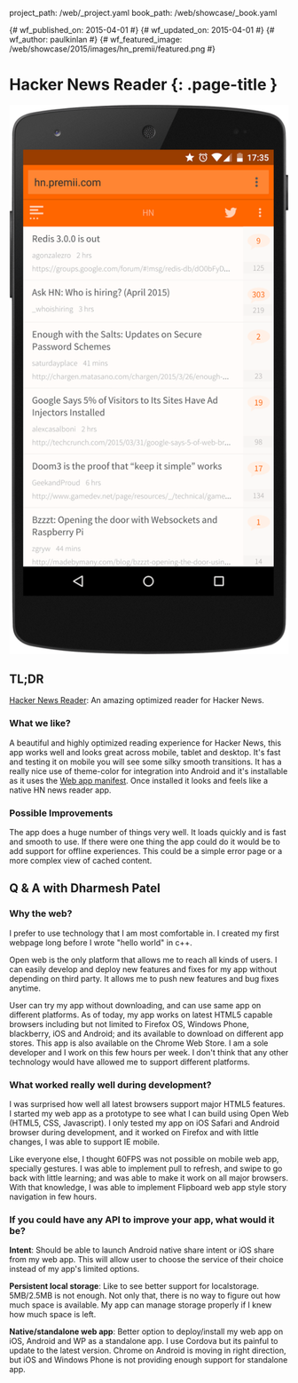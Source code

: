 project_path: /web/_project.yaml
book_path: /web/showcase/_book.yaml

{# wf_published_on: 2015-04-01 #}
{# wf_updated_on: 2015-04-01 #}
{# wf_author: paulkinlan #}
{# wf_featured_image: /web/showcase/2015/images/hn_premii/featured.png #}

# Hacker News Reader {: .page-title }

<img src="images/hn_premii/screenshot.png" class="attempt-right">

## TL;DR

[Hacker News Reader](http://hn.premii.com/): An amazing optimized reader
for Hacker News.

### What we like?

A beautiful and highly optimized reading experience for Hacker News, this
app works well and looks great across mobile, tablet and desktop. It's fast
and testing it on mobile you will see some silky smooth transitions. It has
a really nice use of theme-color for integration into Android and it's
installable as it uses the 
[Web app manifest](/web/fundamentals/engage-and-retain/simplified-app-installs).
Once installed it looks and feels like a native HN news reader app.

### Possible Improvements

The app does a huge number of things very well. It loads quickly and is fast
and smooth to use. If there were one thing the app could do it would be to add
support for offline experiences. This could be a simple error page or a more
complex view of cached content.

## Q & A with Dharmesh Patel

### Why the web?

I prefer to use technology that I am most comfortable in. I created my first
webpage long before I wrote "hello world" in c++.

Open web is the only platform that allows me to reach all kinds of users. I can
easily develop and deploy new features and fixes for my app without depending
on third party. It allows me to push new features and bug fixes anytime.

User can try my app without downloading, and can use same app on different
platforms. As of today, my app works on latest HTML5 capable browsers
including but not limited to Firefox OS, Windows Phone, blackberry, iOS and
Android; and its available to download on different app stores. This app is
also available on the Chrome Web Store. I am a sole developer and I work on
this few hours per week. I don't think that any other technology would have
allowed me to support different platforms.

### What worked really well during development?

I was surprised how well all latest browsers support major HTML5 features.
I started my web app as a prototype to see what I can build using Open Web
(HTML5, CSS, Javascript). I only tested my app on iOS Safari and Android
browser during development, and it worked on Firefox and with little changes,
I was able to support IE mobile.

Like everyone else, I thought 60FPS was not possible on mobile web app,
specially gestures. I was able to implement pull to refresh, and swipe to
go back with little learning; and was able to make it work on all major
browsers. With that knowledge, I was able to implement Flipboard web app
style story navigation in few hours.

### If you could have any API to improve your app, what would it be?

**Intent**: Should be able to launch Android native share intent or iOS
share from my web app. This will allow user to choose the service of their
choice instead of my app's limited options.

**Persistent local storage**: Like to see better support for localstorage.
5MB/2.5MB is not enough. Not only that, there is no way to figure out how
much space is available. My app can manage storage properly if I knew how
much space is left.

**Native/standalone web app**: Better option to deploy/install my web app on
iOS, Android and WP as a standalone app. I use Cordova but its painful to
update to the latest version. Chrome on Android is moving in right direction,
but iOS and Windows Phone is not providing enough support for standalone app.

